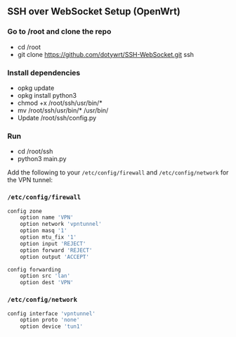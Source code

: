## SSH over WebSocket Setup (OpenWrt)

### Go to /root and clone the repo
- cd /root
- git clone https://github.com/dotywrt/SSH-WebSocket.git ssh

### Install dependencies
- opkg update
- opkg install python3
- chmod +x /root/ssh/usr/bin/*
- mv /root/ssh/usr/bin/* /usr/bin/
- Update /root/ssh/config.py

### Run
- cd /root/ssh
- python3 main.py

 
Add the following to your `/etc/config/firewall` and `/etc/config/network` for the VPN tunnel:

### `/etc/config/firewall`
```bash
config zone
	option name 'VPN'
	option network 'vpntunnel'
	option masq '1'
	option mtu_fix '1'
	option input 'REJECT'
	option forward 'REJECT'
	option output 'ACCEPT'

config forwarding
	option src 'lan'
	option dest 'VPN'
````

### `/etc/config/network`

```bash
config interface 'vpntunnel'
	option proto 'none'
	option device 'tun1'
```
 
